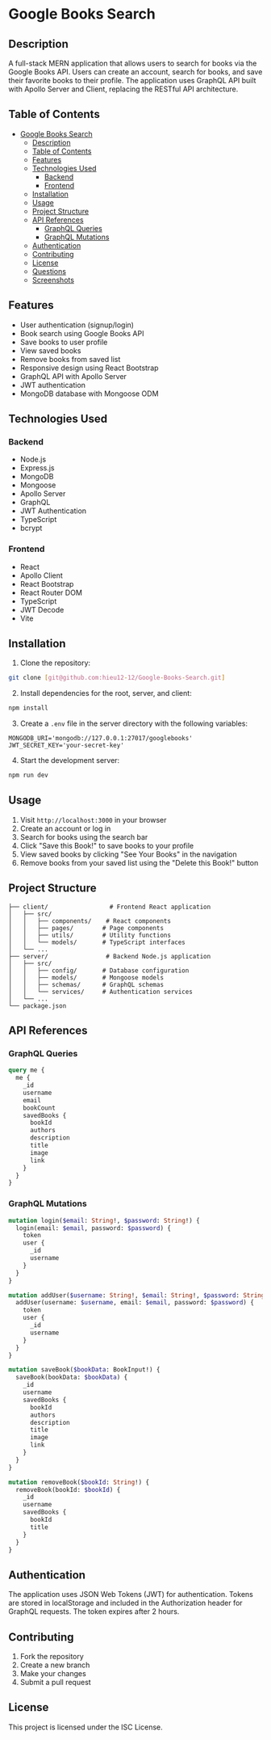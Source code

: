 # Google Books Search

## Description

A full-stack MERN application that allows users to search for books via the Google Books API. Users can create an account, search for books, and save their favorite books to their profile. The application uses GraphQL API built with Apollo Server and Client, replacing the RESTful API architecture.

## Table of Contents

- [Google Books Search](#google-books-search)
  - [Description](#description)
  - [Table of Contents](#table-of-contents)
  - [Features](#features)
  - [Technologies Used](#technologies-used)
    - [Backend](#backend)
    - [Frontend](#frontend)
  - [Installation](#installation)
  - [Usage](#usage)
  - [Project Structure](#project-structure)
  - [API References](#api-references)
    - [GraphQL Queries](#graphql-queries)
    - [GraphQL Mutations](#graphql-mutations)
  - [Authentication](#authentication)
  - [Contributing](#contributing)
  - [License](#license)
  - [Questions](#questions)
  - [Screenshots](#screenshots)

## Features

- User authentication (signup/login)
- Book search using Google Books API
- Save books to user profile
- View saved books
- Remove books from saved list
- Responsive design using React Bootstrap
- GraphQL API with Apollo Server
- JWT authentication
- MongoDB database with Mongoose ODM

## Technologies Used

### Backend
- Node.js
- Express.js
- MongoDB
- Mongoose
- Apollo Server
- GraphQL
- JWT Authentication
- TypeScript
- bcrypt

### Frontend
- React
- Apollo Client
- React Bootstrap
- React Router DOM
- TypeScript
- JWT Decode
- Vite

## Installation

1. Clone the repository:
```bash
git clone [git@github.com:hieu12-12/Google-Books-Search.git]
```

2. Install dependencies for the root, server, and client:
```bash
npm install
```

3. Create a `.env` file in the server directory with the following variables:
```
MONGODB_URI='mongodb://127.0.0.1:27017/googlebooks'
JWT_SECRET_KEY='your-secret-key'
```

4. Start the development server:
```bash
npm run dev
```

## Usage

1. Visit `http://localhost:3000` in your browser
2. Create an account or log in
3. Search for books using the search bar
4. Click "Save this Book!" to save books to your profile
5. View saved books by clicking "See Your Books" in the navigation
6. Remove books from your saved list using the "Delete this Book!" button

## Project Structure

```
├── client/                 # Frontend React application
│   ├── src/
│   │   ├── components/    # React components
│   │   ├── pages/        # Page components
│   │   ├── utils/        # Utility functions
│   │   └── models/       # TypeScript interfaces
│   └── ...
├── server/                # Backend Node.js application
│   ├── src/
│   │   ├── config/       # Database configuration
│   │   ├── models/       # Mongoose models
│   │   ├── schemas/      # GraphQL schemas
│   │   └── services/     # Authentication services
│   └── ...
└── package.json
```

## API References

### GraphQL Queries

```graphql
query me {
  me {
    _id
    username
    email
    bookCount
    savedBooks {
      bookId
      authors
      description
      title
      image
      link
    }
  }
}
```

### GraphQL Mutations

```graphql
mutation login($email: String!, $password: String!) {
  login(email: $email, password: $password) {
    token
    user {
      _id
      username
    }
  }
}

mutation addUser($username: String!, $email: String!, $password: String!) {
  addUser(username: $username, email: $email, password: $password) {
    token
    user {
      _id
      username
    }
  }
}

mutation saveBook($bookData: BookInput!) {
  saveBook(bookData: $bookData) {
    _id
    username
    savedBooks {
      bookId
      authors
      description
      title
      image
      link
    }
  }
}

mutation removeBook($bookId: String!) {
  removeBook(bookId: $bookId) {
    _id
    username
    savedBooks {
      bookId
      title
    }
  }
}
```

## Authentication

The application uses JSON Web Tokens (JWT) for authentication. Tokens are stored in localStorage and included in the Authorization header for GraphQL requests. The token expires after 2 hours.

## Contributing

1. Fork the repository
2. Create a new branch
3. Make your changes
4. Submit a pull request

## License

This project is licensed under the ISC License.

